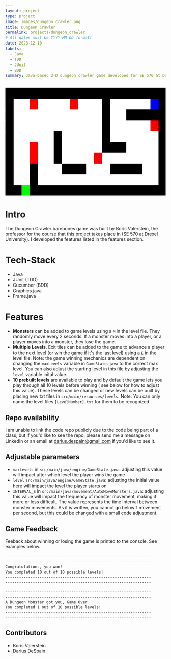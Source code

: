 ```yaml
---
layout: project
type: project
image: images/dungeon_crawler.png
title: Dungeon Crawler
permalink: projects/dungeon_crawler
# All dates must be YYYY-MM-DD format!
date: 2023-12-10
labels:
  - Java
  - TDD
  - JUnit
  - BDD
summary: Java-based 2-D dungeon crawler game developed for SE 570 at Drexel University. I developed a few extra features, including Monsters that move, exits, and 10 pre-built levels.
---
```


![image](../images/dungeon_crawler.png)

# Intro

The Dungeon Crawler barebones game was built by Boris Valerstein, the professor for the course that this project takes place in (SE 570 at Drexel University). I developed the features listed in the features section.

# Tech-Stack

- Java
- JUnit (TDD)
- Cucumber (BDD)
- Graphics.java
- Frame.java

# Features

- **Monsters** can be added to game levels using a `M` in the level file. They randomly move every 2 seconds. If a
  monster moves into a player, or a player moves into a monster, they lose the game.
- **Multiple Levels**. Exit tiles can be added to the game to advance a player to the next level (or win the game if
  it's the last level) using a `E` in the level file. Note: the game winning mechanics are dependent on changing
  the `maxLevels` variable in `GameState.java` to the correct max level. You can also adjust the starting level
  in this file by adjusting the `level` variable inital value.
- **10 prebuilt levels** are available to play and by default the game lets you play through all 10 levels before winning (
  see below for how to adjust this value). These levels can be changed or new levels can be built by placing new txt
  files in `src/main/resources/levels`. Note: You can only name the level files `[LevelNumber].txt` for them to
  be recognized

## Repo availability

I am unable to link the code repo publicly due to the code being part of a class, but if you'd like to see the repo, please send me a message on LinkedIn or an email at darius.despain@gmail.com if you'd like to see it.

## Adjustable parameters

- `maxLevels` in `src/main/java/engine/GameState.java`: adjusting this value will impact after which level the
  player wins the game
- `level` `src/main/java/engine/GameState.java`: adjusting the initial value here will impact the level the
  player starts on
- `INTERVAL_S` in `src/main/java/movement/AutoMoveMonsters.java`: adjusting this value will impact the frequency
  of monster movement, making it more or less difficult. The value represents the time interval between monster
  movements. As it is written, you cannot go below 1 movement per second, but this could be changed with a small code
  adjustment.

## Game Feedback

Feeback about winning or losing the game is printed to the console. See examples below.

```
----------------------------------------------------------------
----------------------------------------------------------------
Congratulations, you won!
You completed 10 out of 10 possible levels!
----------------------------------------------------------------
----------------------------------------------------------------
```

```
----------------------------------------------------------------
----------------------------------------------------------------
A Dungeon Monster got you, Game Over
You completed 1 out of 10 possible levels!
----------------------------------------------------------------
----------------------------------------------------------------
```

## Contributors

- Boris Valerstein
- Darius DeSpain
